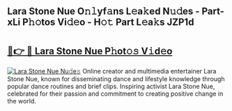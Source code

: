 ## Lara Stone Nue O𝚗𝚕yf𝚊ns L𝚎a𝚔ed N𝚞𝚍es - Part-xLi P𝚑𝚘tos Vi𝚍𝚎o - H𝚘𝚝 Part L𝚎a𝚔s JZP1d

# <h2><a href="http://kfdrxkw.oniu.top/?m=Lara+Stone+Nue">🔗👉 🔴 Lara Stone Nue P𝚑ot𝚘𝚜 V𝚒d𝚎o</a></h2>

[![Lara Stone Nue Nu𝚍e𝚜](https://i.imgur.com/0qMVB7G.gif)](http://kfdrxkw.oniu.top/?m=Lara+Stone+Nue)
Online creator and multimedia entertainer Lara Stone Nue, known for disseminating dance and lifestyle knowledge through popular dance routines and brief clips. Inspiring activist Lara Stone Nue, celebrated for their passion and commitment to creating positive change in the world.  
